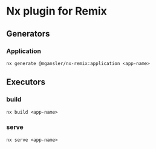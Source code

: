 # Nx plugin for Remix

## Generators

### Application

`nx generate @mgansler/nx-remix:application <app-name>`

## Executors

### build

`nx build <app-name>`

### serve

`nx serve <app-name>`
